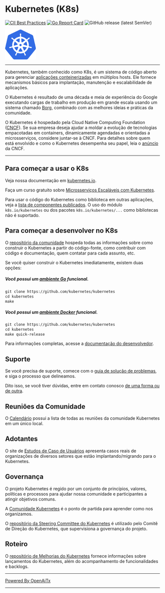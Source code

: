 # Kubernetes (K8s)

[![CII Best Practices](https://bestpractices.coreinfrastructure.org/projects/569/badge)](https://bestpractices.coreinfrastructure.org/projects/569) [![Go Report Card](https://goreportcard.com/badge/github.com/kubernetes/kubernetes)](https://goreportcard.com/report/github.com/kubernetes/kubernetes) ![GitHub release (latest SemVer)](https://img.shields.io/github/v/release/kubernetes/kubernetes?sort=semver)

<img src="https://github.com/kubernetes/kubernetes/raw/master/logo/logo.png" width="100">

----

Kubernetes, também conhecido como K8s, é um sistema de código aberto para gerenciar [aplicações conteinerizadas] em múltiplos hosts. Ele fornece mecanismos básicos para implantação, manutenção e escalabilidade de aplicações.

O Kubernetes é resultado de uma década e meia de experiência do Google executando cargas de trabalho em produção em grande escala usando um sistema chamado [Borg], combinado com as melhores ideias e práticas da comunidade.

O Kubernetes é hospedado pela Cloud Native Computing Foundation ([CNCF]). Se sua empresa deseja ajudar a moldar a evolução de tecnologias empacotadas em containers, dinamicamente agendadas e orientadas a microsserviços, considere juntar-se à CNCF. Para detalhes sobre quem está envolvido e como o Kubernetes desempenha seu papel, leia o [anúncio] da CNCF.

----

## Para começar a usar o K8s

Veja nossa documentação em [kubernetes.io].

Faça um curso gratuito sobre [Microsserviços Escaláveis com Kubernetes].

Para usar o código do Kubernetes como biblioteca em outras aplicações, veja a [lista de componentes publicados](https://git.k8s.io/kubernetes/staging/README.md). O uso do módulo `k8s.io/kubernetes` ou dos pacotes `k8s.io/kubernetes/...` como bibliotecas não é suportado.

## Para começar a desenvolver no K8s

O [repositório da comunidade] hospeda todas as informações sobre como construir o Kubernetes a partir do código-fonte, como contribuir com código e documentação, quem contatar para cada assunto, etc.

Se você quiser construir o Kubernetes imediatamente, existem duas opções:

##### Você possui um [ambiente Go] funcional.

```
git clone https://github.com/kubernetes/kubernetes
cd kubernetes
make
```

##### Você possui um [ambiente Docker] funcional.

```
git clone https://github.com/kubernetes/kubernetes
cd kubernetes
make quick-release
```

Para informações completas, acesse a [documentação do desenvolvedor].

## Suporte

Se você precisa de suporte, comece com o [guia de solução de problemas], e siga o processo que delineamos.

Dito isso, se você tiver dúvidas, entre em contato conosco [de uma forma ou de outra][comunicação].

[anúncio]: https://cncf.io/news/announcement/2015/07/new-cloud-native-computing-foundation-drive-alignment-among-container
[Borg]: https://research.google.com/pubs/pub43438.html?authuser=1
[CNCF]: https://www.cncf.io/about
[comunicação]: https://git.k8s.io/community/communication
[repositório da comunidade]: https://git.k8s.io/community
[aplicações conteinerizadas]: https://kubernetes.io/docs/concepts/overview/what-is-kubernetes/
[documentação do desenvolvedor]: https://git.k8s.io/community/contributors/devel#readme
[ambiente Docker]: https://docs.docker.com/engine
[ambiente Go]: https://go.dev/doc/install
[kubernetes.io]: https://kubernetes.io
[Microsserviços Escaláveis com Kubernetes]: https://www.udacity.com/course/scalable-microservices-with-kubernetes--ud615
[guia de solução de problemas]: https://kubernetes.io/docs/tasks/debug/

## Reuniões da Comunidade

O [Calendário](https://www.kubernetes.dev/resources/calendar/) possui a lista de todas as reuniões da comunidade Kubernetes em um único local.

## Adotantes

O site de [Estudos de Caso de Usuários](https://kubernetes.io/case-studies/) apresenta casos reais de organizações de diversos setores que estão implantando/migrando para o Kubernetes.

## Governança

O projeto Kubernetes é regido por um conjunto de princípios, valores, políticas e processos para ajudar nossa comunidade e participantes a atingir objetivos comuns.

A [Comunidade Kubernetes](https://github.com/kubernetes/community/blob/master/governance.md) é o ponto de partida para aprender como nos organizamos.

O [repositório da Steering Committee do Kubernetes](https://github.com/kubernetes/steering) é utilizado pelo Comitê de Direção do Kubernetes, que supervisiona a governança do projeto.

## Roteiro

O [repositório de Melhorias do Kubernetes](https://github.com/kubernetes/enhancements) fornece informações sobre lançamentos do Kubernetes, além do acompanhamento de funcionalidades e backlogs.


---


[Powered By OpenAiTx](https://github.com/OpenAiTx/OpenAiTx)


---